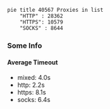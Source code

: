 
```mermaid
pie title 40567 Proxies in list
    "HTTP" : 28362
    "HTTPS": 10579
    "SOCKS" : 8644
```

### Some Info
#### Average Timeout

- mixed: 4.0s
- http: 2.2s
- https: 8.1s
- socks: 6.4s